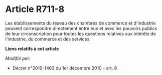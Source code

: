 # Article R711-8

Les établissements du réseau des chambres de commerce et d'industrie peuvent correspondre directement entre eux et avec les
pouvoirs publics de leur circonscription pour toutes les questions relatives aux intérêts de l'industrie, du commerce et des
services.

**Liens relatifs à cet article**

_Modifié par_:

  - Décret n°2010-1463 du 1er décembre 2010 - art. 8
